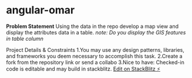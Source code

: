 # angular-omar
**Problem Statement**
Using the data in the repo develop a map view and display the attributes data in a table. 
*note: Do you display the GIS features in table column*


Project Details & Constraints
1.You may use any design patterns, libraries, and frameworks you deem necessary to accomplish this task.
2.Create a fork from the repository link or send a collabo
3.Nice to have: Checked-in code is editable and may build in stackblitz. [Edit on StackBlitz ⚡️](https://stackblitz.com/edit/angular-pyj3sf)





